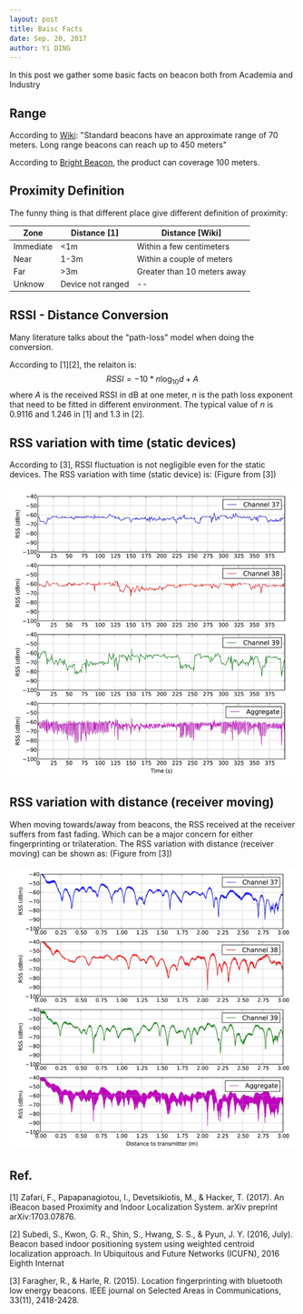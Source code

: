 ```yaml
--- 
layout: post
title: Baisc Facts
date: Sep. 20, 2017
author: Yi DING
---
```

[comment]: # (Some basic facts about beaocn)

In this post we gather some basic facts on beacon both from Academia and Industry

## Range
According to [Wiki](https://en.wikipedia.org/wiki/IBeacon): "Standard beacons have an approximate range of 70 meters. Long range beacons can reach up to 450 meters"

According to [Bright Beacon](http://www.brtbeacon.com/main/maxbeacon.shtml), the product can coverage 100 meters.


## Proximity Definition
The funny thing is that different place give different definition of proximity:

|Zone       |Distance [1]       |Distance [Wiki]            |
|-------    |------             |------                     |
|Immediate  |<1m                |Within a few centimeters   |
|Near       |1-3m               |Within a couple of meters  |
|Far        |>3m                |Greater than 10 meters away|
|Unknow     |Device not ranged  | --                        |


## RSSI - Distance Conversion
Many literature talks about the "path-loss" model when doing the conversion.

According to [1][2], the relaiton is:
$$ RSSI = -10*n\log_{10}d + A $$
where $A$ is the received RSSI in dB at one meter, $n$ is the path loss exponent that need to be fitted in different environment. The typical value of $n$ is 0.9116 and 1.246 in [1] and 1.3 in [2].

## RSS variation with time (static devices)
According to [3], RSSI fluctuation is not negligible even for the static devices. The RSS variation with time (static device) is: (Figure from [3])
<center> <img src="figures/rss-variation-with-time.png"  alt="RSSI Variation with time">
</center>

## RSS variation with distance (receiver moving)
When moving towards/away from beacons, the RSS received at the receiver suffers from fast fading. Which can be a major concern for either fingerprinting or trilateration. The RSS variation with distance (receiver moving) can be shown as: (Figure from [3])
<center> <img src="figures/rss-variation-with-distance.png"  alt="RSSI Variation with distance">
</center>

## Ref.
[1] Zafari, F., Papapanagiotou, I., Devetsikiotis, M., & Hacker, T. (2017). An iBeacon based Proximity and Indoor Localization System. arXiv preprint arXiv:1703.07876.

[2] Subedi, S., Kwon, G. R., Shin, S., Hwang, S. S., & Pyun, J. Y. (2016, July). Beacon based indoor positioning system using weighted centroid localization approach. In Ubiquitous and Future Networks (ICUFN), 2016 Eighth Internat

[3] Faragher, R., & Harle, R. (2015). Location fingerprinting with bluetooth low energy beacons. IEEE journal on Selected Areas in Communications, 33(11), 2418-2428.
